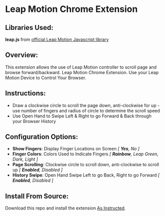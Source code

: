 Leap Motion Chrome Extension
===

Libraries Used:
---

**leap.js** from [official Leap Motion Javascript library](https://github.com/leapmotion/leapjs)

Overview:
---

This extension allows the use of Leap Motion controller to scroll page and browse forward/backward.
Leap Motion Chrome Extension.  Use your Leap Motion Device to Control Your Browser.

Instructions:
---

* Draw a clockwise circle to scroll the page down, anti-clockwise for up - use number of fingers and radius of circle to determine the scroll speed
* Use Open Hand to Swipe Left & Right to go Forward & Back through your Browser History

Configuration Options:
---

* __Show Fingers__: Display Finger Locations on Screen _[ **Yes**, No ]_
* __Finger Colors__: Colors Used to Indicate Fingers _[ **Rainbow**, Leap Green, Dark, Light ]_
* __Page Scrolling__:  Clockwise circle to scroll down, anti-clockwise to scroll up _[ **Enabled**, Disabled ]_
* __History Swipe__: Open Hand Swipe Left to go Back, Right to go Forward _[ **Enabled**, Disabled ]_

Install From Source:
---

Download this repo and install the extension [As Instructed](http://developer.chrome.com/extensions/getstarted.html#unpacked).
